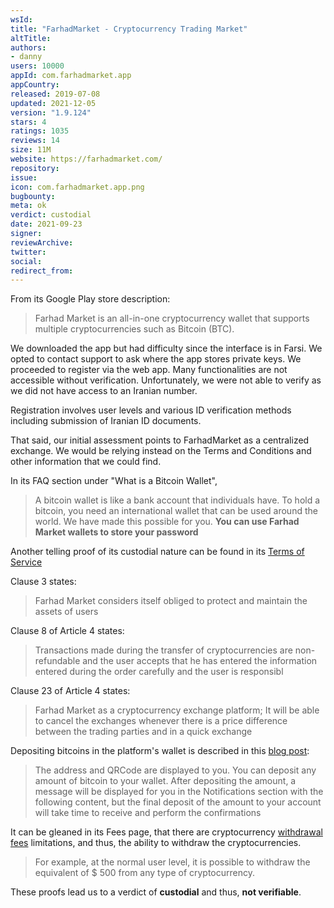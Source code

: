 ```yaml
---
wsId: 
title: "FarhadMarket - Cryptocurrency Trading Market"
altTitle: 
authors:
- danny
users: 10000
appId: com.farhadmarket.app
appCountry: 
released: 2019-07-08
updated: 2021-12-05
version: "1.9.124"
stars: 4
ratings: 1035
reviews: 14
size: 11M
website: https://farhadmarket.com/
repository: 
issue: 
icon: com.farhadmarket.app.png
bugbounty: 
meta: ok
verdict: custodial
date: 2021-09-23
signer: 
reviewArchive:
twitter: 
social:
redirect_from:
---
```


From its Google Play store description:

> Farhad Market is an all-in-one cryptocurrency wallet that supports multiple cryptocurrencies such as Bitcoin (BTC).

We downloaded the app but had difficulty since the interface is in Farsi. We opted to contact support to ask where the app stores private keys. We proceeded to register via the web app. Many functionalities are not accessible without verification. Unfortunately, we were not able to verify as we did not have access to an Iranian number.

Registration involves user levels and various ID verification methods including submission of Iranian ID documents. 

That said, our initial assessment points to FarhadMarket as a centralized exchange. We would be relying instead on the Terms and Conditions and other information that we could find.

In its FAQ section under "What is a Bitcoin Wallet",

>A bitcoin wallet is like a bank account that individuals have. To hold a bitcoin, you need an international wallet that can be used around the world. We have made this possible for you. **You can use Farhad Market wallets to store your password**

Another telling proof of its custodial nature can be found in its [Terms of Service](https://farhadmarket.com/terms-of-service/)

Clause 3 states:

>  Farhad Market considers itself obliged to protect and maintain the assets of users

Clause 8 of Article 4 states:

> Transactions made during the transfer of cryptocurrencies are non-refundable and the user accepts that he has entered the information entered during the order carefully and the user is responsibl

Clause 23 of Article 4 states:

> Farhad Market as a cryptocurrency exchange platform; It will be able to cancel the exchanges whenever there is a price difference between the trading parties and in a quick exchange

Depositing bitcoins in the platform's wallet is described in this [blog post](https://farhadmarket.com/%d8%a7%d9%81%d8%b2%d9%88%d8%af%d9%86-%d9%85%d8%a8%d9%84%d8%ba-%d8%a8%db%8c%d8%aa-%da%a9%d9%88%db%8c%d9%86-%d8%a8%d8%b1%d8%a7%db%8c-%d9%81%d8%b1%d9%88%d8%b4-%d8%a8%db%8c%d8%aa-%da%a9%d9%88%db%8c%d9%86/):

>The address and QRCode are displayed to you. You can deposit any amount of bitcoin to your wallet. After depositing the amount, a message will be displayed for you in the Notifications section with the following content, but the final deposit of the amount to your account will take time to receive and perform the confirmations

It can be gleaned in its Fees page, that there are cryptocurrency [withdrawal fees](https://farhadmarket.com/fees/) limitations, and thus, the ability to withdraw the cryptocurrencies.

> For example, at the normal user level, it is possible to withdraw the equivalent of $ 500 from any type of cryptocurrency.

These proofs lead us to a verdict of **custodial** and thus, **not verifiable**.